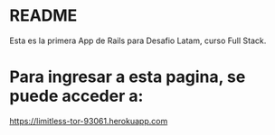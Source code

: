 # README

Esta es la primera App de Rails para Desafio Latam, curso Full Stack.

# Para ingresar a esta pagina, se puede acceder a:

https://limitless-tor-93061.herokuapp.com
